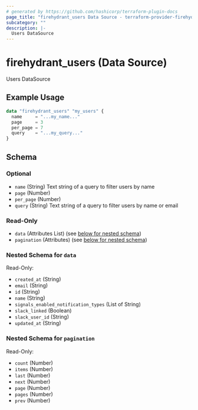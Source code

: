 ```yaml
---
# generated by https://github.com/hashicorp/terraform-plugin-docs
page_title: "firehydrant_users Data Source - terraform-provider-firehydrant"
subcategory: ""
description: |-
  Users DataSource
---
```


# firehydrant_users (Data Source)

Users DataSource

## Example Usage

```terraform
data "firehydrant_users" "my_users" {
  name     = "...my_name..."
  page     = 3
  per_page = 7
  query    = "...my_query..."
}
```

<!-- schema generated by tfplugindocs -->
## Schema

### Optional

- `name` (String) Text string of a query to filter users by name
- `page` (Number)
- `per_page` (Number)
- `query` (String) Text string of a query to filter users by name or email

### Read-Only

- `data` (Attributes List) (see [below for nested schema](#nestedatt--data))
- `pagination` (Attributes) (see [below for nested schema](#nestedatt--pagination))

<a id="nestedatt--data"></a>
### Nested Schema for `data`

Read-Only:

- `created_at` (String)
- `email` (String)
- `id` (String)
- `name` (String)
- `signals_enabled_notification_types` (List of String)
- `slack_linked` (Boolean)
- `slack_user_id` (String)
- `updated_at` (String)


<a id="nestedatt--pagination"></a>
### Nested Schema for `pagination`

Read-Only:

- `count` (Number)
- `items` (Number)
- `last` (Number)
- `next` (Number)
- `page` (Number)
- `pages` (Number)
- `prev` (Number)
